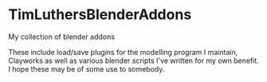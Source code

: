 # TimLuthersBlenderAddons
My collection of blender addons

These include load/save plugins for the modelling program I maintain, Clayworks as well as various blender scripts I've written for my own benefit. I hope these may be of some use to somebody.
